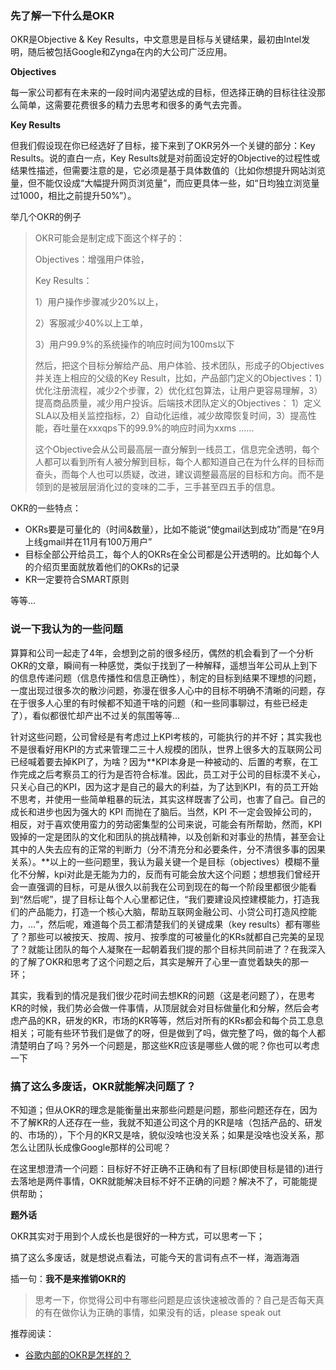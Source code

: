 ### 先了解一下什么是OKR

OKR是Objective & Key Results，中文意思是目标与关键结果，最初由Intel发明，随后被包括Google和Zynga在内的大公司广泛应用。

**Objectives**

每一家公司都有在未来的一段时间内渴望达成的目标，但选择正确的目标往往没那么简单，这需要花费很多的精力去思考和很多的勇气去完善。

**Key Results**

但我们假设现在你已经选好了目标，接下来到了OKR另外一个关键的部分：Key Results。说的直白一点，Key Results就是对前面设定好的Objective的过程性或结果性描述，但需要注意的是，它必须是基于具体数值的（比如你想提升网站浏览量，但不能仅设成“大幅提升网页浏览量”，而应更具体一些，如“日均独立浏览量过1000，相比之前提升50%”）。

举几个OKR的例子

> OKR可能会是制定成下面这个样子的：
>
> Objectives：增强用户体验，
>
> Key Results：
>
> 1）用户操作步骤减少20%以上，
>
> 2）客服减少40%以上工单，
>
> 3）用户99.9%的系统操作的响应时间为100ms以下
>
> 然后，把这个目标分解给产品、用户体验、技术团队，形成子的Objectives并关连上相应的父级的Key Result，比如，产品部门定义的Objectives：1）优化注册流程，减少2个步骤，2）优化红包算法，让用户更容易理解，3）提高商品质量，减少用户投诉。后端技术团队定义的Objectives： 1）定义SLA以及相关监控指标，2）自动化运维，减少故障恢复时间，3）提高性能，吞吐量在xxxqps下的99.9%的响应时间为xxms ……
>
> 这个Objective会从公司最高层一直分解到一线员工，信息完全透明，每个人都可以看到所有人被分解到目标，每个人都知道自己在为什么样的目标而奋头，而每个人也可以质疑，改进，建议调整最高层的目标和方向。而不是领到的是被层层消化过的变味的二手，三手甚至四五手的信息。

OKR的一些特点：

* OKRs要是可量化的（时间&数量），比如不能说“使gmail达到成功”而是“在9月上线gmail并在11月有100万用户”
* 目标全部公开给员工，每个人的OKRs在全公司都是公开透明的。比如每个人的介绍页里面就放着他们的OKRs的记录
* KR一定要符合SMART原则

等等...

### 说一下我认为的一些问题

算算和公司一起走了4年，会想到之前的很多经历，偶然的机会看到了一个分析OKR的文章，瞬间有一种感觉，类似于找到了一种解释，遥想当年公司从上到下的信息传递问题（信息传播性和信息正确性），制定的目标到结果不理想的问题，一度出现过很多次的散沙问题，弥漫在很多人心中的目标不明确不清晰的问题，存在于很多人心里的有时候都不知道干啥的问题（和一些同事聊过，有些已经走了），看似都很忙却产出不过关的氛围等等...

针对这些问题，公司曾经是有考虑过上KPI考核的，可能执行的并不好；其实我也不是很看好用KPI的方式来管理二三十人规模的团队，世界上很多大的互联网公司已经喊着要去掉KPI了，为啥？因为**KPI本身是一种被动的、后置的考察，在工作完成之后考察员工的行为是否符合标准。因此，员工对于公司的目标漠不关心，只关心自己的KPI，因为这才是自己的最大的利益，为了达到KPI，有的员工开始不思考，并使用一些简单粗暴的玩法，其实这样既害了公司，也害了自己。自己的成长和进步也因为强大的 KPI 而抛在了脑后。当然，KPI 不一定会毁掉公司的，相反，对于喜欢使用蛮力的劳动密集型的公司来说，可能会有所帮助，然而，KPI毁掉的一定是团队的文化和团队的挑战精神，以及创新和对事业的热情，甚至会让其中的人失去应有的正常的判断力（分不清充分和必要条件，分不清很多事的因果关系）。**以上的一些问题里，我认为最关键一个是目标（objectives）模糊不量化不分解，kpi对此是无能为力的，反而有可能会放大这个问题；想想我们曾经开会一直强调的目标，可是从很久以前我在公司到现在的每一个阶段里都很少能看到“然后呢”，提了目标让每个人心里都记住，“我们要建设风控建模能力，打造我们的产品能力，打造一个核心大脑，帮助互联网金融公司、小贷公司打造风控能力，...“，然后呢，难道每个员工都清楚我们的关键成果（key results）都有哪些了？那些可以被按天、按周、按月、按季度的可被量化的KRs就都自己完美的呈现了？就能让团队的每个人凝聚在一起朝着我们提的那个目标共同前进了？在我深入的了解了OKR和思考了这个问题之后，其实是解开了心里一直觉着缺失的那一环；

其实，我看到的情况是我们很少花时间去想KR的问题（这是老问题了），在思考KR的时候，我们势必会做一件事情，从顶层就会对目标做量化和分解，然后会考虑产品的KR，研发的KR，市场的KR等等，然后对所有的KRs都会和每个员工息息相关；可能有些环节我们是做了的呀，但是做到了吗，做完整了吗，做的每个人都清楚明白了吗？另外一个问题是，那这些KR应该是哪些人做的呢？你也可以考虑一下

### 搞了这么多废话，OKR就能解决问题了？

不知道；但从OKR的理念是能衡量出来那些问题是问题，那些问题还存在，因为不了解KR的人还存在一些，我就不知道公司这个月的KR是啥（包括产品的、研发的、市场的），下个月的KR又是啥，貌似没啥也没关系；如果是没啥也没关系，那怎么让团队长成像Google那样的公司呢？

在这里想澄清一个问题：目标好不好正确不正确和有了目标\(即使目标是错的\)进行去落地是两件事情，OKR就能解决目标不好不正确的问题？解决不了，可能能提供帮助；

**题外话**

OKR其实对于用到个人成长也是很好的一种方式，可以思考一下；

搞了这么多废话，就是想说点看法，可能今天的言词有点不一样，海涵海涵

插一句：**我不是来推销OKR的**

> 思考一下，你觉得公司中有哪些问题是应该快速被改善的？自己是否每天真的有在做你认为正确的事情，如果没有的话，please speak out

推荐阅读：

* [谷歌内部的OKR是怎样的？](https://www.zhihu.com/question/22471467)



